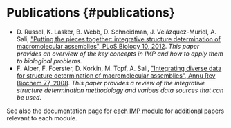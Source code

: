 Publications {#publications}
============

  - D. Russel, K. Lasker, B. Webb, D. Schneidman, J. Velázquez-Muriel, A. Sali, ["Putting the pieces together: integrative structure determination of macromolecular assemblies", PLoS Biology 10, 2012](http://www.ncbi.nlm.nih.gov/pubmed/22272186). *This paper provides an overview of the key concepts in IMP and how to apply them to biological problems.*
  - F. Alber, F. Foerster, D. Korkin, M. Topf, A. Sali, ["Integrating diverse data for structure determination of macromolecular assemblies", Annu Rev Biochem 77, 2008](http://www.ncbi.nlm.nih.gov/pubmed/18318657). *This paper provides a review of the integrative structure determination methodology and various data sources that can be used.*

See also the documentation page for [each IMP module](namespaces.html) for
additional papers relevant to each module.
